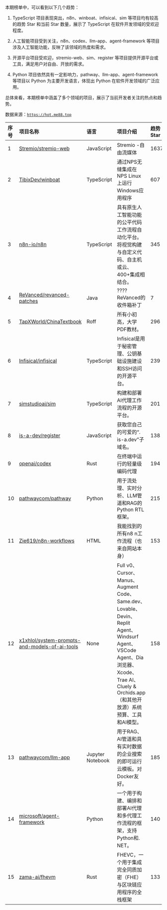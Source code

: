本期榜单中，可以看到以下几个趋势：

1. TypeScript 项目表现突出，n8n、winboat、infisical、sim 等项目均有较高的趋势 Star 和当前 Star 数量，展示了 TypeScript 在软件开发领域的受欢迎程度。

2. 人工智能项目受到关注，n8n、codex、llm-app、agent-framework 等项目涉及人工智能功能，反映了该领域的热度和需求。

3. 开源平台项目受欢迎，stremio-web、sim、register 等项目提供开源平台或工具，满足用户对自由、开放的需求。

4. Python 项目依然具有一定影响力，pathway、llm-app、agent-framework 等项目以 Python 为主要开发语言，体现出 Python 在软件开发领域的广泛应用。

总体来看，本期榜单中涵盖了多个领域的项目，展示了当前开发者关注的热点和趋势。

数据来源：[`https://hot.me88.top`](https://hot.me88.top)

|序号|项目名称|语言|项目介绍|趋势Star|当前Star|热度|创建时间|
|:---|:---|:---|:---|:---|:---|:---|:---|
|1|[Stremio/stremio-web](https://github.com/Stremio/stremio-web)|JavaScript|Stremio -自由流媒体|1637|4979|523|2018-06-04|
|2|[TibixDev/winboat](https://github.com/TibixDev/winboat)|TypeScript|通过NPS无缝集成在NPS Linux上运行Windows应用程序|607|6859|186|2025-04-04|
|3|[n8n-io/n8n](https://github.com/n8n-io/n8n)|TypeScript|具有原生人工智能功能的公平代码工作流程自动化平台。将视觉构建与自定义代码、自主机或云、400+集成相结合。|345|146577|132|2019-06-22|
|4|[ReVanced/revanced-patches](https://github.com/ReVanced/revanced-patches)|Java|????ReVanced的收件箱补丁|7|4707|115|2023-12-14|
|5|[TapXWorld/ChinaTextbook](https://github.com/TapXWorld/ChinaTextbook)|Roff|所有小初高，大学PDF教材。|296|51497|105|2020-01-05|
|6|[Infisical/infisical](https://github.com/Infisical/infisical)|TypeScript|Infisical是用于秘密管理、公钥基础设施建设和SSH访问的开源平台。|239|22214|76|2022-08-05|
|7|[simstudioai/sim](https://github.com/simstudioai/sim)|TypeScript|构建和部署AI代理工作流程的开源平台。|201|16797|67|2025-01-05|
|8|[is-a-dev/register](https://github.com/is-a-dev/register)|JavaScript|获取您自己的可爱的“. is-a.dev”子域名。|138|8475|66|2020-10-04|
|9|[openai/codex](https://github.com/openai/codex)|Rust|在终端中运行的轻量级编码代理|194|46454|65|2025-04-13|
|10|[pathwaycom/pathway](https://github.com/pathwaycom/pathway)|Python|用于流处理、实时分析、LLM管道和RAG的Python RTL框架。|215|45681|64|2022-11-27|
|11|[Zie619/n8n-workflows](https://github.com/Zie619/n8n-workflows)|HTML|我能找到的所有n8 n工作流程（也来自网站本身）|153|35402|58|2025-05-14|
|12|[x1xhlol/system-prompts-and-models-of-ai-tools](https://github.com/x1xhlol/system-prompts-and-models-of-ai-tools)|None|Full v0、Cursor、Manus、Augment Code、Same.dev、Lovable、Devin、Replit Agent、Windsurf Agent、VSCode Agent、Dia浏览器、Xcode、Trae AI、Cluely & Orchids.app（和其他开放源）系统预算、工具和AI模型。|158|90250|57|2025-03-05|
|13|[pathwaycom/llm-app](https://github.com/pathwaycom/llm-app)|Jupyter Notebook|用于RAG、AI管道和具有实时数据的企业搜索的即可运行云模板。对Docker友好。|185|41802|56|2023-07-19|
|14|[microsoft/agent-framework](https://github.com/microsoft/agent-framework)|Python|一个用于构建、编排和部署AI代理和多代理工作流程的框架，支持Python和. NET。|140|2990|46|2025-04-28|
|15|[zama-ai/fhevm](https://github.com/zama-ai/fhevm)|Rust|FHEVC，一个用于集成完全同质加密（FHE）与区块链应用程序的全栈框架|133|22797|43|2025-05-02|